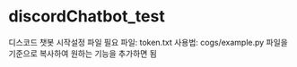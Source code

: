 # discordChatbot_test  
디스코드 챗봇 시작설정 파일 
필요 파일: token.txt
  사용법: cogs/example.py 파일을 기준으로 복사하여 원하는 기능을 추가하면 됨
